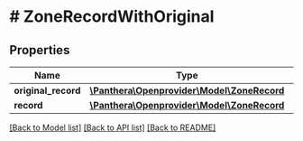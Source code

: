 # # ZoneRecordWithOriginal

## Properties

Name | Type | Description | Notes
------------ | ------------- | ------------- | -------------
**original_record** | [**\Panthera\Openprovider\Model\ZoneRecord**](ZoneRecord.md) |  | [optional]
**record** | [**\Panthera\Openprovider\Model\ZoneRecord**](ZoneRecord.md) |  | [optional]

[[Back to Model list]](../../README.md#models) [[Back to API list]](../../README.md#endpoints) [[Back to README]](../../README.md)
